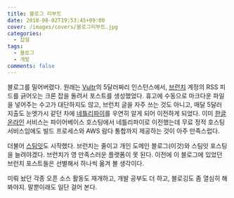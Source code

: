 ```yaml
---
title: 블로그 리부트
date: 2018-08-02T19:53:45+09:00
cover: /images/covers/블로그리부트.jpg
categories:
  - 잡설
tags: 
  - 블로그
  - 개발
comments: false
---
```


 블로그를 밀어버렸다. 원래는 [Vultr](https://www.vultr.com/)의 5달러짜리 인스턴스에서, [브런치](https://brunch.co.kr/@@tcN) 계정의 RSS 피드를 긁어오는 크론 잡을 돌려서 포스트를 생성했었다. 휴고에 수동으로 마크다운 파일을 넣어주는 수고가 대단하지도 않고, 브런치 글을 자주 쓰는 것도 아니고, 매달 5달러 지출도 눈엣가시 같던 차에 [네틀리파이](https://www.netlify.com/)를 우연히 알게 되어 이전하게 되었다. 이미 [한글 온라인](https://hangul.online/) 서비스는 파이어베이스 호스팅에서 네틀리파이로 이전했는데 무료 정적 호스팅 서비스임에도 빌드 프로세스와 AWS 람다 통합까지 제공하는 것이 아주 만족스럽다.

 더불어 [스팀잇](https://steemit.com/@wooseop)도 시작했다. 브런치는 줄이고 개인 도메인 블로그(이것)와 스팀잇 포스팅을 늘려야겠다. 브런치가 영 만족스러운 플랫폼이 못 된다. 이전에 이 블로그에 있었던 브런치 포스트들은 선별해서 하나씩 옮겨 볼 생각이다.

 미뤄 놨던 각종 오픈 소스 활동도 재개하고, 개발 공부도 더 하고, 블로깅도 좀 열심히 해봐야지. 말뿐이래도 일단 걸어 본다.

